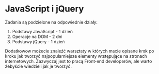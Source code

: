 # JavaScript i jQuery

Zadania są podzielone na odpowiednie działy:

1. Podstawy JavaScript - 1 dzień
2. Operacje na DOM - 2 dni
3. Podstawy jQuery - 1 dzień

Dodatkowow możecie znaleźć warsztaty w których macie opisane krok po kroku jak tworzyć najpopularniejsze elementy wtstępujące na stronach internetowych. Zazwyczaj jest to pracą Front-end developerów, ale warto żebyście wiedzieli jak je tworzyć.  
